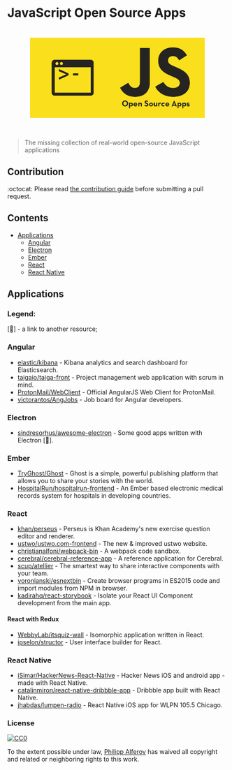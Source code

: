 # JavaScript Open Source Apps

<p align="center">
	<br>
  <img align="center" width="400px" src="https://github.com/alferov/js-open-source-apps/blob/master/logo.png" alt="JavaScript Open Source Apps">
	<br>
	<br>
	<br>
</p>

> The missing collection of real-world open-source JavaScript applications

## Contribution
:octocat: Please read [the contribution guide](contributing.md)  before submitting a pull request.

## Contents
- [Applications](#applications)
  - [Angular](#angular)
  - [Electron](#electron)
  - [Ember](#ember)
  - [React](#react)
  - [React Native](#react-native)

## Applications
### Legend:
[:link:] - a link to another resource;

### Angular
* [elastic/kibana](https://github.com/elastic/kibana/blob/master/package.json) - Kibana analytics and search dashboard for Elasticsearch.
* [taigaio/taiga-front](https://github.com/taigaio/taiga-front) - Project management web application with scrum in mind.
* [ProtonMail/WebClient](https://github.com/ProtonMail/WebClient) - Official AngularJS Web Client for ProtonMail.
* [victorantos/AngJobs](https://github.com/victorantos/AngJobs) - Job board for Angular developers.

### Electron
* [sindresorhus/awesome-electron](https://github.com/sindresorhus/awesome-electron#open-source) - Some good apps written with Electron [:link:].

### Ember
* [TryGhost/Ghost](https://github.com/TryGhost/Ghost/tree/master/core) - Ghost is a simple, powerful publishing platform that allows you to share your stories with the world.
* [HospitalRun/hospitalrun-frontend](https://github.com/HospitalRun/hospitalrun-frontend) - An Ember based electronic medical records system for hospitals in developing countries.

### React
* [khan/perseus](https://github.com/khan/perseus) - Perseus is Khan Academy's new exercise question editor and renderer.
* [ustwo/ustwo.com-frontend](https://github.com/ustwo/ustwo.com-frontend) -
The new & improved ustwo website.
* [christianalfoni/webpack-bin](https://github.com/christianalfoni/webpack-bin) - A webpack code sandbox.
* [cerebral/cerebral-reference-app](https://github.com/cerebral/cerebral-reference-app) - A reference application for Cerebral.
* [scup/atellier](https://github.com/scup/atellier) - The smartest way to share interactive components with your team.
* [voronianski/esnextbin](https://github.com/voronianski/esnextbin) - Create browser programs in ES2015 code and import modules from NPM in browser.
* [kadirahq/react-storybook](https://github.com/kadirahq/react-storybook) - Isolate your React UI Component development from the main app.

#### React with Redux
* [WebbyLab/itsquiz-wall](https://github.com/webbylab/itsquiz-wall) - Isomorphic application written in React.
* [ipselon/structor](https://github.com/ipselon/structor) - User interface builder for React.

### React Native
* [iSimar/HackerNews-React-Native](https://github.com/iSimar/HackerNews-React-Native) - Hacker News iOS and android app - made with React Native.
* [catalinmiron/react-native-dribbble-app](https://github.com/catalinmiron/react-native-dribbble-app) -
Dribbble app built with React Native.
* [jhabdas/lumpen-radio](https://github.com/jhabdas/lumpen-radio) -
React Native iOS app for WLPN 105.5 Chicago.

### License
[![CC0](http://i.creativecommons.org/p/zero/1.0/88x31.png)](http://creativecommons.org/publicdomain/zero/1.0/)

To the extent possible under law, [Philipp Alferov](https://github.com/alferov) has waived all copyright and related or neighboring rights to this work.
